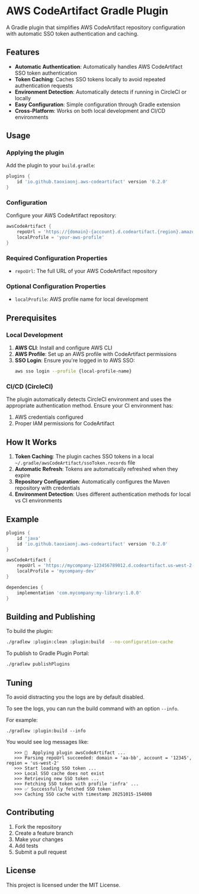 # AWS CodeArtifact Gradle Plugin

A Gradle plugin that simplifies AWS CodeArtifact repository configuration with automatic SSO token authentication and caching.

## Features

- **Automatic Authentication**: Automatically handles AWS CodeArtifact SSO token authentication
- **Token Caching**: Caches SSO tokens locally to avoid repeated authentication requests
- **Environment Detection**: Automatically detects if running in CircleCI or locally
- **Easy Configuration**: Simple configuration through Gradle extension
- **Cross-Platform**: Works on both local development and CI/CD environments

## Usage

### Applying the plugin

Add the plugin to your `build.gradle`:

```gradle
plugins {
    id 'io.github.taoxiaonj.aws-codeartifact' version '0.2.0'
}
```

### Configuration

Configure your AWS CodeArtifact repository:

```gradle
awsCodeArtifact {
    repoUrl = 'https://{domain}-{account}.d.codeartifact.{region}.amazonaws.com/{your-repo}'
    localProfile = 'your-aws-profile'
}
```

### Required Configuration Properties
- `repoUrl`: The full URL of your AWS CodeArtifact repository

### Optional Configuration Properties
- `localProfile`: AWS profile name for local development

## Prerequisites

### Local Development

1. **AWS CLI**: Install and configure AWS CLI
2. **AWS Profile**: Set up an AWS profile with CodeArtifact permissions
3. **SSO Login**: Ensure you're logged in to AWS SSO:
   ```bash
   aws sso login --profile {local-profile-name}
   ```

### CI/CD (CircleCI)

The plugin automatically detects CircleCI environment and uses the appropriate authentication method. Ensure your CI environment has:

1. AWS credentials configured
2. Proper IAM permissions for CodeArtifact

## How It Works

1. **Token Caching**: The plugin caches SSO tokens in a local `~/.gradle/awsCodeArtifact/ssoToken.records` file
2. **Automatic Refresh**: Tokens are automatically refreshed when they expire
3. **Repository Configuration**: Automatically configures the Maven repository with credentials
4. **Environment Detection**: Uses different authentication methods for local vs CI environments

## Example

```gradle
plugins {
    id 'java'
    id 'io.github.taoxiaonj.aws-codeartifact' version '0.2.0'
}

awsCodeArtifact {
    repoUrl = 'https://mycompany-123456789012.d.codeartifact.us-west-2.amazonaws.com/maven/maven-central/'
    localProfile = 'mycompany-dev'
}

dependencies {
    implementation 'com.mycompany:my-library:1.0.0'
}
```

## Building and Publishing

To build the plugin:

```bash
./gradlew :plugin:clean :plugin:build  --no-configuration-cache
```

To publish to Gradle Plugin Portal:

```bash
./gradlew publishPlugins
```

## Tuning

To avoid distracting you the logs are by default disabled. 

To see the logs, you can run the build command with an option `--info`.

For example: 

```shell
./gradlew :plugin:build --info
```

You would see log messages like:

```aiignore
   >>> 🚀  Applying plugin awsCodeArtifact ...
   >>> Parsing repoUrl succeeded: domain = 'aa-bb', account = '12345', region = 'us-west-2'
   >>> Start loading SSO token ...
   >>> Local SSO cache does not exist
   >>> Retrieving new SSO token ...
   >>> Fetching SSO token with profile 'infra' ...
   >>> ✅ Successfully fetched SSO token
   >>> Caching SSO cache with timestamp 20251015-154008
```


## Contributing

1. Fork the repository
2. Create a feature branch
3. Make your changes
4. Add tests
5. Submit a pull request

## License

This project is licensed under the MIT License.
